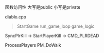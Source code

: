 函数访问性
大写是public
小写是private

diablo.cpp
>StartGame
>run_game_loop
>game_logic

SyncPlrKill -> StartPlayerKill -> CMD_PLRDEAD

ProcessPlayers
PM_DoWalk